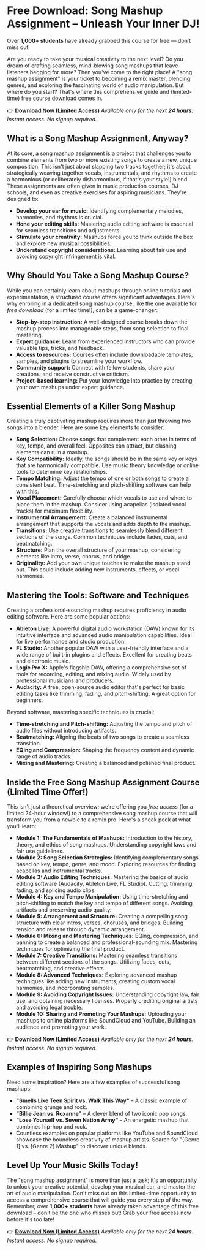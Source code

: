 # Free Download: Song Mashup Assignment – Unleash Your Inner DJ!

Over **1,000+ students** have already grabbed this course for free — don’t miss out!

Are you ready to take your musical creativity to the next level? Do you dream of crafting seamless, mind-blowing song mashups that leave listeners begging for more? Then you've come to the right place! A "song mashup assignment" is your ticket to becoming a remix master, blending genres, and exploring the fascinating world of audio manipulation. But where do you start? That's where this comprehensive guide and (limited-time) free course download comes in.

👉 [**Download Now (Limited Access)**](https://udemywork.com/song-mashup-assignment)
_Available only for the next **24 hours**. Instant access. No signup required._

## What is a Song Mashup Assignment, Anyway?

At its core, a song mashup assignment is a project that challenges you to combine elements from two or more existing songs to create a new, unique composition. This isn't just about slapping two tracks together; it's about strategically weaving together vocals, instrumentals, and rhythms to create a harmonious (or deliberately disharmonious, if that's your style!) blend. These assignments are often given in music production courses, DJ schools, and even as creative exercises for aspiring musicians. They're designed to:

*   **Develop your ear for music:** Identifying complementary melodies, harmonies, and rhythms is crucial.
*   **Hone your editing skills:** Mastering audio editing software is essential for seamless transitions and adjustments.
*   **Stimulate your creativity:** Mashups force you to think outside the box and explore new musical possibilities.
*   **Understand copyright considerations:** Learning about fair use and avoiding copyright infringement is vital.

## Why Should You Take a Song Mashup Course?

While you can certainly learn about mashups through online tutorials and experimentation, a structured course offers significant advantages. Here's why enrolling in a dedicated song mashup course, like the one available for *free download* (for a limited time!), can be a game-changer:

*   **Step-by-step instruction:** A well-designed course breaks down the mashup process into manageable steps, from song selection to final mastering.
*   **Expert guidance:** Learn from experienced instructors who can provide valuable tips, tricks, and feedback.
*   **Access to resources:** Courses often include downloadable templates, samples, and plugins to streamline your workflow.
*   **Community support:** Connect with fellow students, share your creations, and receive constructive criticism.
*   **Project-based learning:** Put your knowledge into practice by creating your own mashups under expert guidance.

## Essential Elements of a Killer Song Mashup

Creating a truly captivating mashup requires more than just throwing two songs into a blender. Here are some key elements to consider:

*   **Song Selection:** Choose songs that complement each other in terms of key, tempo, and overall feel. Opposites can attract, but clashing elements can ruin a mashup.
*   **Key Compatibility:** Ideally, the songs should be in the same key or keys that are harmonically compatible. Use music theory knowledge or online tools to determine key relationships.
*   **Tempo Matching:** Adjust the tempo of one or both songs to create a consistent beat. Time-stretching and pitch-shifting software can help with this.
*   **Vocal Placement:** Carefully choose which vocals to use and where to place them in the mashup. Consider using acapellas (isolated vocal tracks) for maximum flexibility.
*   **Instrumental Arrangement:** Create a balanced instrumental arrangement that supports the vocals and adds depth to the mashup.
*   **Transitions:** Use creative transitions to seamlessly blend different sections of the songs. Common techniques include fades, cuts, and beatmatching.
*   **Structure:** Plan the overall structure of your mashup, considering elements like intro, verse, chorus, and bridge.
*   **Originality:** Add your own unique touches to make the mashup stand out. This could include adding new instruments, effects, or vocal harmonies.

## Mastering the Tools: Software and Techniques

Creating a professional-sounding mashup requires proficiency in audio editing software. Here are some popular options:

*   **Ableton Live:** A powerful digital audio workstation (DAW) known for its intuitive interface and advanced audio manipulation capabilities. Ideal for live performance and studio production.
*   **FL Studio:** Another popular DAW with a user-friendly interface and a wide range of built-in plugins and effects. Excellent for creating beats and electronic music.
*   **Logic Pro X:** Apple's flagship DAW, offering a comprehensive set of tools for recording, editing, and mixing audio. Widely used by professional musicians and producers.
*   **Audacity:** A free, open-source audio editor that's perfect for basic editing tasks like trimming, fading, and pitch-shifting. A great option for beginners.

Beyond software, mastering specific techniques is crucial:

*   **Time-stretching and Pitch-shifting:** Adjusting the tempo and pitch of audio files without introducing artifacts.
*   **Beatmatching:** Aligning the beats of two songs to create a seamless transition.
*   **EQing and Compression:** Shaping the frequency content and dynamic range of audio tracks.
*   **Mixing and Mastering:** Creating a balanced and polished final product.

## Inside the Free Song Mashup Assignment Course (Limited Time Offer!)

This isn't just a theoretical overview; we're offering you *free access* (for a limited 24-hour window!) to a comprehensive song mashup course that will transform you from a newbie to a remix pro. Here's a sneak peek at what you'll learn:

*   **Module 1: The Fundamentals of Mashups:** Introduction to the history, theory, and ethics of song mashups. Understanding copyright laws and fair use guidelines.
*   **Module 2: Song Selection Strategies:** Identifying complementary songs based on key, tempo, genre, and mood. Exploring resources for finding acapellas and instrumental tracks.
*   **Module 3: Audio Editing Techniques:** Mastering the basics of audio editing software (Audacity, Ableton Live, FL Studio). Cutting, trimming, fading, and splicing audio clips.
*   **Module 4: Key and Tempo Manipulation:** Using time-stretching and pitch-shifting to match the key and tempo of different songs. Avoiding artifacts and preserving audio quality.
*   **Module 5: Arrangement and Structure:** Creating a compelling song structure with clear intros, verses, choruses, and bridges. Building tension and release through dynamic arrangement.
*   **Module 6: Mixing and Mastering Techniques:** EQing, compression, and panning to create a balanced and professional-sounding mix. Mastering techniques for optimizing the final product.
*   **Module 7: Creative Transitions:** Mastering seamless transitions between different sections of the songs. Utilizing fades, cuts, beatmatching, and creative effects.
*   **Module 8: Advanced Techniques:** Exploring advanced mashup techniques like adding new instruments, creating custom vocal harmonies, and incorporating samples.
*   **Module 9: Avoiding Copyright Issues:** Understanding copyright law, fair use, and obtaining necessary licenses. Properly crediting original artists and avoiding legal trouble.
*   **Module 10: Sharing and Promoting Your Mashups:** Uploading your mashups to online platforms like SoundCloud and YouTube. Building an audience and promoting your work.

👉 [**Download Now (Limited Access)**](https://udemywork.com/song-mashup-assignment)
_Available only for the next **24 hours**. Instant access. No signup required._

## Examples of Inspiring Song Mashups

Need some inspiration? Here are a few examples of successful song mashups:

*   **"Smells Like Teen Spirit vs. Walk This Way"** – A classic example of combining grunge and rock.
*   **"Billie Jean vs. Roxanne"** – A clever blend of two iconic pop songs.
*   **"Lose Yourself vs. Seven Nation Army"** – An energetic mashup that combines hip-hop and rock.
*   Countless examples on popular platforms like YouTube and SoundCloud showcase the boundless creativity of mashup artists. Search for "[Genre 1] vs. [Genre 2] Mashup" to discover unique blends.

## Level Up Your Music Skills Today!

The "song mashup assignment" is more than just a task; it's an opportunity to unlock your creative potential, develop your musical ear, and master the art of audio manipulation. Don't miss out on this limited-time opportunity to access a comprehensive course that will guide you every step of the way. Remember, over **1,000+ students** have already taken advantage of this free download – don't be the one who misses out! Grab your free access now before it's too late!

👉 [**Download Now (Limited Access)**](https://udemywork.com/song-mashup-assignment)
_Available only for the next **24 hours**. Instant access. No signup required._

